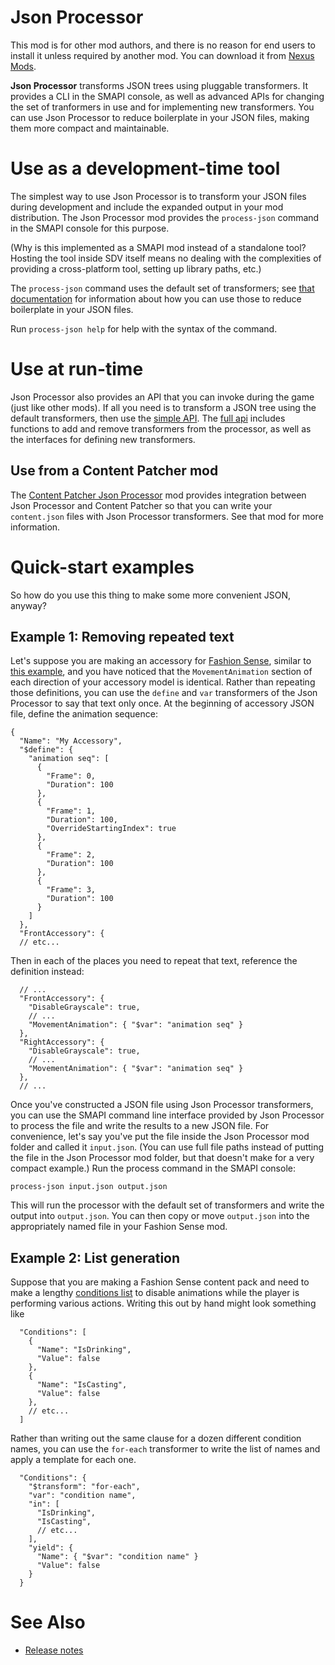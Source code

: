 # Json Processor

This mod is for other mod authors, and there is no reason for end users to install it unless
required by another mod.  You can download it from [Nexus Mods](https://www.nexusmods.com/stardewvalley/mods/13183).

**Json Processor** transforms JSON trees using pluggable transformers.  It provides a CLI in the
SMAPI console, as well as advanced APIs for changing the set of tranformers in use and for implementing
new transformers.  You can use Json Processor to reduce boilerplate in your JSON files, making them
more compact and maintainable.

# Use as a development-time tool

The simplest way to use Json Processor is to transform your JSON files during development and
include the expanded output in your mod distribution.  The Json Processor mod provides the
`process-json` command in the SMAPI console for this purpose.

(Why is this implemented as a SMAPI mod instead of a standalone tool?  Hosting the tool inside SDV
itself means no dealing with the complexities of providing a cross-platform tool, setting up library
paths, etc.)

The `process-json` command uses the default set of transformers; see [that
documentation](default-transformers.md) for information about how you can use those to reduce
boilerplate in your JSON files.

Run `process-json help` for help with the syntax of the command.

# Use at run-time

Json Processor also provides an API that you can invoke during the game (just like other mods).  If
all you need is to transform a JSON tree using the default transformers, then use the [simple
API](../IJsonProcessorSimpleAPI.cs).  The [full api](../IJsonProcessorAPI.cs) includes functions to add
and remove transformers from the processor, as well as the interfaces for defining new transformers.

## Use from a Content Patcher mod

The [Content Patcher Json Processor](../../ContentPatcherJsonProcessor/) mod provides integration
between Json Processor and Content Patcher so that you can write your `content.json` files with Json
Processor transformers.  See that mod for more information.

# Quick-start examples

So how do you use this thing to make some more convenient JSON, anyway?

## Example 1:  Removing repeated text

Let's suppose you are making an accessory for [Fashion
Sense](https://github.com/Floogen/FashionSense), similar to [this
example](https://github.com/Floogen/FashionSense/wiki/Accessory-Model-Properties#all-four-accessory-models-example),
and you have noticed that the `MovementAnimation` section of each direction of your accessory model
is identical.  Rather than repeating those definitions, you can use the `define` and `var`
transformers of the Json Processor to say that text only once.  At the beginning of accessory JSON
file, define the animation sequence:

```jsonc
{
  "Name": "My Accessory",
  "$define": {
    "animation seq": [
      {
        "Frame": 0,
        "Duration": 100
      },
      {
        "Frame": 1,
        "Duration": 100,
        "OverrideStartingIndex": true
      },
      {
        "Frame": 2,
        "Duration": 100
      },
      {
        "Frame": 3,
        "Duration": 100
      }
    ]
  },
  "FrontAccessory": {
  // etc...
```

Then in each of the places you need to repeat that text, reference the definition instead:

```jsonc
  // ...
  "FrontAccessory": {
    "DisableGrayscale": true,
    // ...
    "MovementAnimation": { "$var": "animation seq" }
  },
  "RightAccessory": {
    "DisableGrayscale": true,
    // ...
    "MovementAnimation": { "$var": "animation seq" }
  },
  // ...
```

Once you've constructed a JSON file using Json Processor transformers, you can use the SMAPI command
line interface provided by Json Processor to process the file and write the results to a new JSON
file.  For convenience, let's say you've put the file inside the Json Processor mod folder and
called it `input.json`.  (You can use full file paths instead of putting the file in the Json
Processor mod folder, but that doesn't make for a very compact example.)  Run the process command in
the SMAPI console:

```
process-json input.json output.json
```

This will run the processor with the default set of transformers and write the output into
`output.json`.  You can then copy or move `output.json` into the appropriately named file in your
Fashion Sense mod.

## Example 2: List generation

Suppose that you are making a Fashion Sense content pack and need to make a lengthy
[conditions list](https://github.com/Floogen/FashionSense/wiki/Conditions-Properties) to disable
animations while the player is performing various actions.  Writing this out by hand might look
something like

```jsonc
  "Conditions": [
    {
      "Name": "IsDrinking",
      "Value": false
    },
    {
      "Name": "IsCasting",
      "Value": false
    },
    // etc...
  ]
```

Rather than writing out the same clause for a dozen different condition names, you can use the
`for-each` transformer to write the list of names and apply a template for each one.

```jsonc
  "Conditions": {
    "$transform": "for-each",
    "var": "condition name",
    "in": [
      "IsDrinking",
      "IsCasting",
      // etc...
    ],
    "yield": {
      "Name": { "$var": "condition name" }
      "Value": false
    }
  }
```

# See Also

* [Release notes](release-notes.md)

